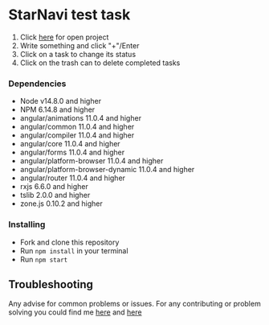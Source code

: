 # StarNavi test task

1. Click [here](https://casualjackie.github.io/TechFunder/) for open project
2. Write something and click "+"/Enter
3. Click on a task to change its status
4. Click on the trash can to delete completed tasks

### Dependencies
* Node v14.8.0 and higher
* NPM 6.14.8 and higher
* angular/animations 11.0.4 and higher
* angular/common 11.0.4 and higher
* angular/compiler 11.0.4 and higher
* angular/core 11.0.4 and higher
* angular/forms 11.0.4 and higher
* angular/platform-browser 11.0.4 and higher
* angular/platform-browser-dynamic 11.0.4 and higher
* angular/router 11.0.4 and higher
* rxjs 6.6.0 and higher
* tslib 2.0.0 and higher
* zone.js 0.10.2 and higher


### Installing
* Fork and clone this repository
* Run `npm install` in your terminal
* Run `npm start`

## Troubleshooting

Any advise for common problems or issues.
For any contributing or problem solving you could find me [here](https://www.linkedin.com/in/evgeniy-polishchuk-6424111bb/) and [here](mailto:evhenii.polishchuk@gmail.com)
